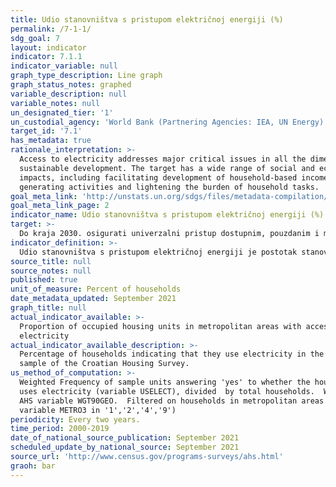 ```yaml
---
title: Udio stanovništva s pristupom električnoj energiji (%)
permalink: /7-1-1/
sdg_goal: 7
layout: indicator
indicator: 7.1.1
indicator_variable: null
graph_type_description: Line graph
graph_status_notes: graphed
variable_description: null
variable_notes: null
un_designated_tier: '1'
un_custodial_agency: 'World Bank (Partnering Agencies: IEA, UN Energy)'
target_id: '7.1'
has_metadata: true
rationale_interpretation: >-
  Access to electricity addresses major critical issues in all the dimensions of
  sustainable development. The target has a wide range of social and economic
  impacts, including facilitating development of household-based income
  generating activities and lightening the burden of household tasks.
goal_meta_link: 'http://unstats.un.org/sdgs/files/metadata-compilation/Metadata-Goal-7.pdf'
goal_meta_link_page: 2
indicator_name: Udio stanovništva s pristupom električnoj energiji (%)
target: >-
  Do kraja 2030. osigurati univerzalni pristup dostupnim, pouzdanim i modernim energetskim uslugama.
indicator_definition: >-
  Udio stanovništva s pristupom električnoj energiji je postotak stanovništva koje ima pristup električnoj energiji.
source_title: null
source_notes: null
published: true
unit_of_measure: Percent of households
date_metadata_updated: September 2021
graph_title: null
actual_indicator_available: >-
  Proportion of occupied housing units in metropolitan areas with access to
  electricity
actual_indicator_available_description: >-
  Percentage of households indicating that they use electricity in the national
  sample of the Croatian Housing Survey.
us_method_of_computation: >-
  Weighted Frequency of sample units answering 'yes' to whether the household
  uses electricity (variable USELECT), divided  by total households.  Weight is
  AHS variable WGT90GEO.  Filtered on households in metropolitan areas (AHS
  variable METRO3 in '1','2','4','9')
periodicity: Every two years.
time_period: 2000-2019
date_of_national_source_publication: September 2021
scheduled_update_by_national_source: September 2021
source_url: 'http://www.census.gov/programs-surveys/ahs.html'
graoh: bar
---
```

